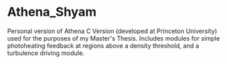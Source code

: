 # Athena_Shyam
Personal version of Athena C Version (developed at Princeton University) used for the purposes of my Master's Thesis. Includes modules for simple photoheating feedback at regions above a density threshold, and a turbulence driving module.
